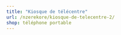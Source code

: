 ```yaml
---
title: "Kiosque de télécentre"
url: /nzerekore/kiosque-de-telecentre-2/
shop: téléphone portable
---
```

